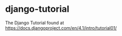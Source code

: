 # django-tutorial
The Django Tutorial found at https://docs.djangoproject.com/en/4.1/intro/tutorial01/
